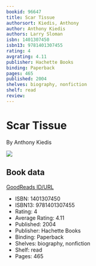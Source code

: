 ```yaml
---
bookid: 96647
title: Scar Tissue
authorsort: Kiedis, Anthony
author: Anthony Kiedis
authors: Larry Sloman
isbn: 1401307450
isbn13: 9781401307455
rating: 4
avgrating: 4.11
publisher: Hachette Books
binding: Paperback
pages: 465
published: 2004
shelves: biography, nonfiction
shelf: read
review: 
---
```


# Scar Tissue

By Anthony Kiedis

![](https://i.gr-assets.com/images/S/compressed.photo.goodreads.com/books/1348688305l/96647.jpg)

## Book data

[GoodReads ID/URL](https://www.goodreads.com/book/show/96647)

- ISBN: 1401307450
- ISBN13: 9781401307455
- Rating: 4
- Average Rating: 4.11
- Published: 2004
- Publisher: Hachette Books
- Binding: Paperback
- Shelves: biography, nonfiction
- Shelf: read
- Pages: 465

